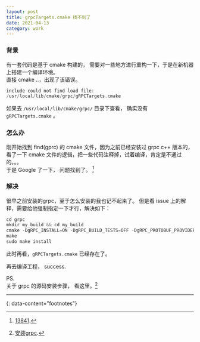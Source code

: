 ```yaml
---
layout: post
title: grpcTargets.cmake 找不到了
date: 2021-04-13
category: work
---
```


### 背景

有一套代码是基于 cmake 构建的， 需要对一些地方进行重构一下，于是在新机器上搭建一个编译环境。  
直接 cmake ..，出现了该错误。  

```c
include could not find load file:
/usr/local/lib/cmake/grpc/gRPCTargets.cmake
```

如果去 `/usr/local/lib/cmake/grpc/` 目录下查看， 确实没有 `gRPCTargets.cmake` 。  

### 怎么办
刚开始找到 find(gprc) 的 cmake 文件，因为之前已经安装过 grpc c++ 版本的，看了一下 cmake 文件的逻辑，把一些代码注释掉，试着编译，肯定是不通过的。。。  
于是 Google 了一下， 问题找到了。 [^1]  

### 解决
很早之前安装的grpc，至于怎么安装的我也记不起来了。 但是看 issue 上的解释，需要给他强制指定一下才行，解决如下：  

```c
cd grpc
mkdir my_build && cd my_build
cmake -DgRPC_INSTALL=ON -DgRPC_BUILD_TESTS=OFF -DgRPC_PROTOBUF_PROVIDER=package -DgRPC_ZLIB_PROVIDER=package -DgRPC_CARES_PROVIDER=package -DgRPC_SSL_PROVIDER=package -DCMAKE_BUILD_TYPE=Release ../.. 
make
sudo make install
```
此时再看，`gRPCTargets.cmake` 已经存在了。  

再去编译工程， success.  

PS.  
关于 grpc 的源码安装步骤， 看这里。[^2]  

---
{: data-content="footnotes"}

[^1]: [13841](https://github.com/grpc/grpc/issues/13841).
[^2]: [安装grpc](http://beautifularea.cn/0067.html).
